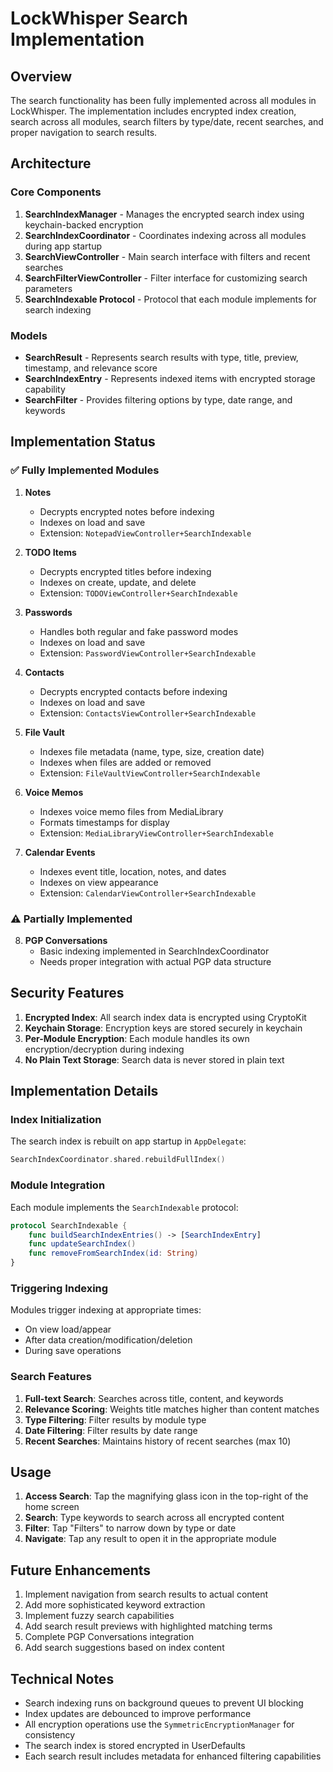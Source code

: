 # LockWhisper Search Implementation

## Overview

The search functionality has been fully implemented across all modules in LockWhisper. The implementation includes encrypted index creation, search across all modules, search filters by type/date, recent searches, and proper navigation to search results.

## Architecture

### Core Components

1. **SearchIndexManager** - Manages the encrypted search index using keychain-backed encryption
2. **SearchIndexCoordinator** - Coordinates indexing across all modules during app startup
3. **SearchViewController** - Main search interface with filters and recent searches
4. **SearchFilterViewController** - Filter interface for customizing search parameters
5. **SearchIndexable Protocol** - Protocol that each module implements for search indexing

### Models

- **SearchResult** - Represents search results with type, title, preview, timestamp, and relevance score
- **SearchIndexEntry** - Represents indexed items with encrypted storage capability
- **SearchFilter** - Provides filtering options by type, date range, and keywords

## Implementation Status

### ✅ Fully Implemented Modules

1. **Notes**
   - Decrypts encrypted notes before indexing
   - Indexes on load and save
   - Extension: `NotepadViewController+SearchIndexable`

2. **TODO Items**
   - Decrypts encrypted titles before indexing
   - Indexes on create, update, and delete
   - Extension: `TODOViewController+SearchIndexable`

3. **Passwords**
   - Handles both regular and fake password modes
   - Indexes on load and save
   - Extension: `PasswordViewController+SearchIndexable`

4. **Contacts**
   - Decrypts encrypted contacts before indexing
   - Indexes on load and save
   - Extension: `ContactsViewController+SearchIndexable`

5. **File Vault**
   - Indexes file metadata (name, type, size, creation date)
   - Indexes when files are added or removed
   - Extension: `FileVaultViewController+SearchIndexable`

6. **Voice Memos**
   - Indexes voice memo files from MediaLibrary
   - Formats timestamps for display
   - Extension: `MediaLibraryViewController+SearchIndexable`

7. **Calendar Events**
   - Indexes event title, location, notes, and dates
   - Indexes on view appearance
   - Extension: `CalendarViewController+SearchIndexable`

### ⚠️ Partially Implemented

8. **PGP Conversations**
   - Basic indexing implemented in SearchIndexCoordinator
   - Needs proper integration with actual PGP data structure

## Security Features

1. **Encrypted Index**: All search index data is encrypted using CryptoKit
2. **Keychain Storage**: Encryption keys are stored securely in keychain
3. **Per-Module Encryption**: Each module handles its own encryption/decryption during indexing
4. **No Plain Text Storage**: Search data is never stored in plain text

## Implementation Details

### Index Initialization

The search index is rebuilt on app startup in `AppDelegate`:

```swift
SearchIndexCoordinator.shared.rebuildFullIndex()
```

### Module Integration

Each module implements the `SearchIndexable` protocol:

```swift
protocol SearchIndexable {
    func buildSearchIndexEntries() -> [SearchIndexEntry]
    func updateSearchIndex()
    func removeFromSearchIndex(id: String)
}
```

### Triggering Indexing

Modules trigger indexing at appropriate times:
- On view load/appear
- After data creation/modification/deletion
- During save operations

### Search Features

1. **Full-text Search**: Searches across title, content, and keywords
2. **Relevance Scoring**: Weights title matches higher than content matches
3. **Type Filtering**: Filter results by module type
4. **Date Filtering**: Filter results by date range
5. **Recent Searches**: Maintains history of recent searches (max 10)

## Usage

1. **Access Search**: Tap the magnifying glass icon in the top-right of the home screen
2. **Search**: Type keywords to search across all encrypted content
3. **Filter**: Tap "Filters" to narrow down by type or date
4. **Navigate**: Tap any result to open it in the appropriate module

## Future Enhancements

1. Implement navigation from search results to actual content
2. Add more sophisticated keyword extraction
3. Implement fuzzy search capabilities
4. Add search result previews with highlighted matching terms
5. Complete PGP Conversations integration
6. Add search suggestions based on index content

## Technical Notes

- Search indexing runs on background queues to prevent UI blocking
- Index updates are debounced to improve performance
- All encryption operations use the `SymmetricEncryptionManager` for consistency
- The search index is stored encrypted in UserDefaults
- Each search result includes metadata for enhanced filtering capabilities